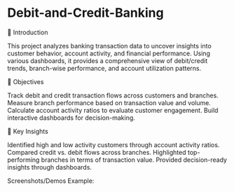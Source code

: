 # Debit-and-Credit-Banking
📌 Introduction

This project analyzes banking transaction data to uncover insights into customer behavior, account activity, and financial performance. Using various dashboards, it provides a comprehensive view of debit/credit trends, branch-wise performance, and account utilization patterns.

🎯 Objectives

Track debit and credit transaction flows across customers and branches. 
Measure branch performance based on transaction value and volume. 
Calculate account activity ratios to evaluate customer engagement. 
Build interactive dashboards for decision-making.

🔑 Key Insights

Identified high and low activity customers through account activity ratios. 
Compared credit vs. debit flows across branches. 
Highlighted top-performing branches in terms of transaction value. 
Provided decision-ready insights through dashboards.

Screenshots/Demos
Example: 

